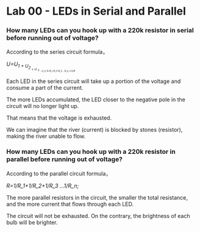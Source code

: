 # Lab 00 - LEDs in Serial and Parallel

### How many LEDs can you hook up with a 220k resistor in serial before running out of voltage?

According to the series circuit formula，

*U=U<sub>1 + U<sub>2<sub> + U <sub> 3 <sub> ...U_n;
R=R_+R_2+R_3 ...R_n;
I=U/R*

Each LED in the series circuit will take up a portion of the voltage and consume a part of the current. 

The more LEDs accumulated, the LED closer to the negative pole in the circuit will no longer light up.

That means that the voltage is exhausted.

We can imagine that the river (current) is blocked by stones (resistor), making the river unable to flow.



### How many LEDs can you hook up with a 220k resistor in parallel before running out of voltage?

According to the parallel circuit formula，

*R=1/R_1+1/R_2+1/R_3 ...1/R_n;*

The more parallel resistors in the circuit, the smaller the total resistance, and the more current that flows through each LED.

The circuit will not be exhausted. On the contrary, the brightness of each bulb will be brighter.

